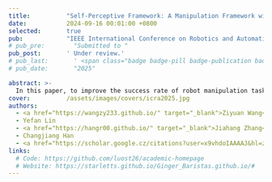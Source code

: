 ```yaml
---
title:          "Self-Perceptive Framework: A Manipulation Framework with Visual Compensation for Zero Position Error"
date:           2024-09-16 00:01:00 +0800
selected:       true
pub:            "IEEE International Conference on Robotics and Automation (ICRA 2025)"
# pub_pre:        "Submitted to "
pub_post:       ' Under review.'
# pub_last:       ' <span class="badge badge-pill badge-publication badge-success">Spotlight</span>'
# pub_date:       "2025"

abstract: >-
  In this paper, to improve the success rate of robot manipulation tasks with zero position problem and reduce the frequency of recalibration, we proposed a robot manipulation framework, the Self-Perceptive Framework(SPF), which uses reinforcement learning and incorporates self-perceptive information.
cover:          /assets/images/covers/icra2025.jpg
authors:
  - <a href="https://wangzy233.github.io/" target="_blank">Ziyuan Wang</a>
  - Yefan Lin
  - <a href="https://hangr00.github.io/" target="_blank">Jiahang Zhang</a>
  - Changjiang Han
  - <a href="https://scholar.google.cz/citations?user=x9vhdoIAAAAJ&hl=zh-CN&oi=ao" target="_blank">Xiaojun Hei</a>#
links:
  # Code: https://github.com/luost26/academic-homepage
  # Website: https://starletts.github.io/Ginger_Baristas.github.io/#
---
```

